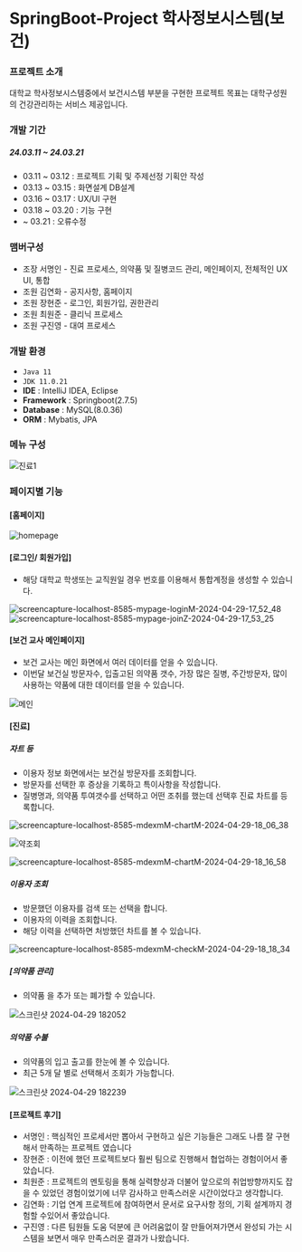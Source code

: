 # SpringBoot-Project 학사정보시스템(보건)


### 프로젝트 소개 
대학교 학사정보시스템중에서 보건시스템 부분을 구현한 프로젝트
목표는 대학구성원의 건강관리하는 서비스 제공입니다.

### 개발 기간
##### 24.03.11 ~ 24.03.21
-  03.11 ~ 03.12 : 프로젝트 기획 및 주제선정 기획안 작성
-  03.13 ~ 03.15 : 화면설계 DB설계
-  03.16 ~ 03.17 : UX/UI 구현
-  03.18 ~ 03.20 : 기능 구현
-  ~ 03.21 : 오류수정

### 맴버구성
- 조장 서명인 - 진료 프로세스, 의약품 및 질병코드 관리, 메인페이지, 전체적인 UX UI, 통합
- 조원 김연화 - 공지사항, 홈페이지
- 조원 장현준 - 로그인, 회원가입, 권한관리
- 조원 최원준 - 클리닉 프로세스
- 조원 구진영 - 대여 프로세스

### 개발 환경
- `Java 11`
- `JDK 11.0.21`
- **IDE** : IntelliJ IDEA, Eclipse
- **Framework** : Springboot(2.7.5)
- **Database** : MySQL(8.0.36)
- **ORM** : Mybatis, JPA

### 메뉴 구성
![진료1](https://github.com/westco2/Medics/assets/148563632/e362f051-abed-4530-ad13-2b3d966b64ef)

### 페이지별 기능
#### [홈페이지]
![homepage](https://github.com/westco2/Medics/assets/148563632/508a6482-e7f1-4a13-80b9-bf7fd2cd319d)

#### [로그인/ 회원가입]
- 해당 대학교 학생또는 교직원일 경우 번호를 이용해서 통합계정을 생성할 수 있습니다.

![screencapture-localhost-8585-mypage-loginM-2024-04-29-17_52_48](https://github.com/westco2/Medics/assets/148563632/964923e4-8a12-48fc-a44d-4414788b08ba)
![screencapture-localhost-8585-mypage-joinZ-2024-04-29-17_53_25](https://github.com/westco2/Medics/assets/148563632/6d0f4cc2-101b-4082-a865-b806de321816)

#### [보건 교사 메인페이지]
- 보건 교사는 메인 화면에서 여러 데이터를 얻을 수 있습니다.
- 이번달 보건실 방문자수, 입출고된 의약품 갯수, 가장 많은 질병, 주간방문자, 많이 사용하는 약품에 대한 데이터를 얻을 수 있습니다.

![메인](https://github.com/westco2/Medics/assets/148563632/77fa2c3b-e369-4763-a232-505265ca875e)

#### [진료]
##### 자트 등
- 이용자 정보 화면에서는 보건실 방문자를 조회합니다.
- 방문자를 선택한 후 증상을 기록하고 특이사항을 작성합니다.
- 질병명과, 의약품 투여갯수를 선택하고 어떤 조취를 했는데 선택후 진료 차트를 등록합니다.

![screencapture-localhost-8585-mdexmM-chartM-2024-04-29-18_06_38](https://github.com/westco2/Medics/assets/148563632/c23e40d6-5b2f-448c-a6e9-12a0947829ac)


![약조회](https://github.com/westco2/Medics/assets/148563632/2815ff89-1047-4ea4-b2b4-abced53db95a)


![screencapture-localhost-8585-mdexmM-chartM-2024-04-29-18_16_58](https://github.com/westco2/Medics/assets/148563632/8c6e2c92-bcb9-40a7-85cd-5b4b979381ab)


##### 이용자 조회
- 방문했던 이용자를 검색 또는 선택을 합니다.
- 이용자의 이력을 조회합니다.
- 해당 이력을 선택하면 처방했던 차트를 볼 수 있습니다.

![screencapture-localhost-8585-mdexmM-checkM-2024-04-29-18_18_34](https://github.com/westco2/Medics/assets/148563632/8b6ce024-553c-4beb-9738-32730215c865)

##### [의약품 관리]

- 의약품 을 추가 또는 폐가할 수 있습니다.

![스크린샷 2024-04-29 182052](https://github.com/westco2/Medics/assets/148563632/cc421c93-6b7f-462e-8e83-1dea67879466)

##### 의약품 수불
- 의약품의 입고 출고를 한눈에 볼 수 있습니다.
- 최근 5개 달 별로 선택해서 조회가 가능합니다.

![스크린샷 2024-04-29 182239](https://github.com/westco2/Medics/assets/148563632/be146f94-2e1e-4460-bed2-ff64eed268ca)

#### [프로젝트 후기]
- 서명인 : 핵심적인 프로세서만 뽑아서 구현하고 싶은 기능들은 그래도 나름 잘 구현해서 만족하는 프로젝트 였습니다
- 장현준 : 이전에 했던 프로젝트보다 훨씬 팀으로 진행해서 협업하는 경험이어서 좋았습니다.
- 최원준 : 프로젝트의 멘토링을 통해 실력향상과 더불어 앞으로의 취업방향까지도 잡을 수 있었던 경험이었기에 너무 감사하고 만족스러운 시간이었다고 생각합니다.
- 김연화 : 기업 연계 프로젝트에 참여하면서 문서로 요구사항 정의, 기획 설계까지 경험할 수있어서 좋았습니다.
- 구진영 : 다른 팀원들 도움 덕분에 큰 어려움없이 잘 만들어져가면서 완성되 가는 시스템을 보면서 매우 만족스러운 결과가 나왔습니다.



